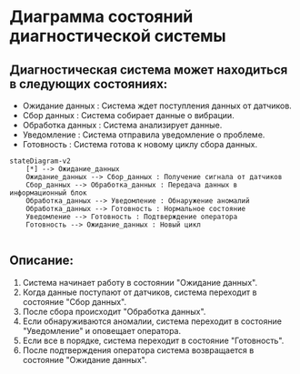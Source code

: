 # Диаграмма состояний диагностической системы
## Диагностическая система может находиться в следующих состояниях:

 * Ожидание данных : Система ждет поступления данных от датчиков.
 * Сбор данных : Система собирает данные о вибрации.
 * Обработка данных : Система анализирует данные.
 * Уведомление : Система отправила уведомление о проблеме.
 * Готовность : Система готова к новому циклу сбора данных.

```mermaid
stateDiagram-v2
    [*] --> Ожидание_данных
    Ожидание_данных --> Сбор_данных : Получение сигнала от датчиков
    Сбор_данных --> Обработка_данных : Передача данных в информационный блок
    Обработка_данных --> Уведомление : Обнаружение аномалий
    Обработка_данных --> Готовность : Нормальное состояние
    Уведомление --> Готовность : Подтверждение оператора
    Готовность --> Ожидание_данных : Новый цикл
   
```

## Описание:

1. Система начинает работу в состоянии "Ожидание данных".
2. Когда данные поступают от датчиков, система переходит в состояние "Сбор данных".
3. После сбора происходит "Обработка данных".
4. Если обнаруживаются аномалии, система переходит в состояние "Уведомление" и оповещает оператора.
5. Если все в порядке, система переходит в состояние "Готовность".
6. После подтверждения оператора система возвращается в состояние "Ожидание данных".